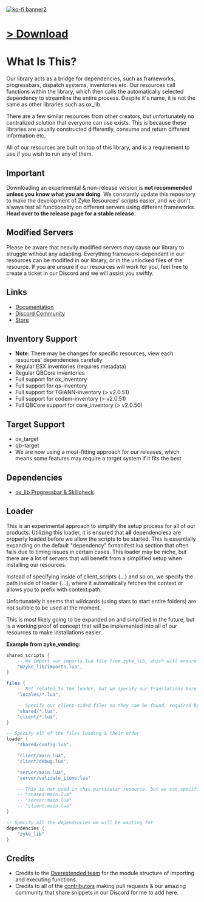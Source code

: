 [![ko-fi banner2](https://github.com/user-attachments/assets/42eff455-5757-4888-ad88-d61893edcc33)](https://ko-fi.com/zykeresources)

# [> Download](https://github.com/ZykeWasTaken/zyke_lib/releases/latest)

# What Is This?

Our library acts as a bridge for dependencies, such as frameworks, progressbars, dispatch systems, inventories etc. Our resources call functions within the library, which then calls the automatically selected dependency to streamline the entire process. Despite it's name, it is not the same as other libraries such as ox_lib.

There are a few similar resources from other creators, but unfortunately no centralized solution that everyone can use exists. This is because these libraries are usually constructed differently, consume and return different information etc.

All of our resources are built on top of this library, and is a requirement to use if you wish to run any of them.

## Important

Downloading an experimental & non-release version is **not recommended unless you know what you are doing**. We constantly update this repository to make the development of Zyke Resources' scripts easier, and we don't always test all functionality on different servers using different frameworks. **Head over to the release page for a stable release.**

## Modified Servers

Please be aware that heavily modified servers may cause our library to struggle without any adapting. Everything framework-dependant in our resources can be modified in our library, or in the unlocked files of the resource. If you are unsure if our resources will work for you, feel free to create a ticket in our Discord and we will assist you swiftly.

## Links

-   [Documentation](https://docs.zykeresources.com/free-resources/zyke-lib)
-   [Discord Community](https://discord.zykeresources.com/)
-   [Store](https://store.zykeresources.com/)

## Inventory Support

-   **Note:** There may be changes for specific resources, view each resources' dependencies carefully
-   Regular ESX inventories (requires metadata)
-   Regular QBCore inventories
-   Full support for ox_inventory
-   Full support for qs-inventory
-   Full support for TGIANN-inventory (> v2.0.51)
-   Full support for codem-inventory (> v2.0.51)
-   Full QBCore support for core_inventory (> v2.0.50)

## Target Support

-   ox_target
-   qb-target
-   We are now using a most-fitting approach for our releases, which means some features may require a target system if it fits the best

## Dependencies

-   [ox_lib Progressbar & Skillcheck](https://github.com/overextended/ox_lib)

## Loader

This is an experimental approach to simplify the setup process for all of our products. Utilizing this loader, it is ensured that **all** dependenciesa are properly loaded before we allow the scripts to be started. This is essentially expanding on the default "dependency" fxmanifest.lua section that often fails due to timing issues in certain cases. This loader may be niche, but there are a lot of servers that will benefit from a simplified setup when installing our resources.

Instead of specifying inside of client_scripts {...} and so on, we specify the path inside of loader {...}, where it automatically fetches the context or allows you to prefix with context:path.

Unfortunately it seems that wildcards (using stars to start entire folders) are not suitible to be used at the moment.

This is most likely going to be expanded on and simplified in the future, but is a working proof of concept that will be implemented into all of our resources to make installations easier.

**Example from zyke_vending:**

```lua
shared_scripts {
	-- We import our imports.lua file from zyke_lib, which will ensure our entire resource along with it's dependencies
	"@zyke_lib/imports.lua",
}

files {
	-- Not related to the loader, but we specify our translations here too
	"locales/*.lua",

	-- Specify our client-sided files so they can be found, required by Cfx
	"shared/*.lua",
	"client/*.lua",
}

-- Specify all of the files loading & their order
loader {
	"shared/config.lua",

	"client/main.lua",
	"client/debug.lua",

	"server/main.lua",
	"server/validate_items.lua"

	-- This is not used in this particular resource, but we can specifically ensure context by doing this:
	-- "shared:main.lua"
	-- "server:main.lua"
	-- "client:main.lua"
}

-- Specify all the dependencies we will be waiting for
dependencies {
	"zyke_lib"
}
```

## Credits

-   Credits to the [Overextended team](https://github.com/overextended/ox_lib) for the module structure of importing and executing functions.
-   Credits to all of the [contributors](https://github.com/ZykeWasTaken/zyke_lib/graphs/contributors) making pull requests & our amazing community that share snippets in our Discord for me to add here.
